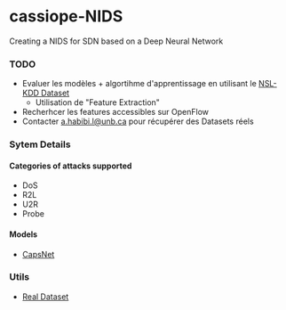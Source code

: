 # cassiope-NIDS
Creating a NIDS for SDN based on a Deep Neural Network

### TODO

* Evaluer les modèles + algortihme d'apprentissage en utilisant le [NSL-KDD Dataset][NSL-KDD]
  * Utilisation de "Feature Extraction"
* Recherhcer les features accessibles sur OpenFlow
* Contacter a.habibi.l@unb.ca pour récupérer des Datasets réels

### Sytem Details

#### Categories of attacks supported ####
* DoS
* R2L
* U2R
* Probe

#### Models ####
* [CapsNet][CapsNet]


### Utils
* [Real Dataset][Datasets]



[NSL-KDD]: https://kdd.ics.uci.edu/databases/kddcup99/kddcup99.html
[CapsNet]: https://github.com/XifengGuo/CapsNet-Keras
[Datasets]: http://www.unb.ca/cic/datasets/index.html
